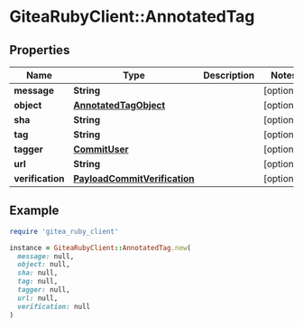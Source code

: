 # GiteaRubyClient::AnnotatedTag

## Properties

| Name | Type | Description | Notes |
| ---- | ---- | ----------- | ----- |
| **message** | **String** |  | [optional] |
| **object** | [**AnnotatedTagObject**](AnnotatedTagObject.md) |  | [optional] |
| **sha** | **String** |  | [optional] |
| **tag** | **String** |  | [optional] |
| **tagger** | [**CommitUser**](CommitUser.md) |  | [optional] |
| **url** | **String** |  | [optional] |
| **verification** | [**PayloadCommitVerification**](PayloadCommitVerification.md) |  | [optional] |

## Example

```ruby
require 'gitea_ruby_client'

instance = GiteaRubyClient::AnnotatedTag.new(
  message: null,
  object: null,
  sha: null,
  tag: null,
  tagger: null,
  url: null,
  verification: null
)
```

